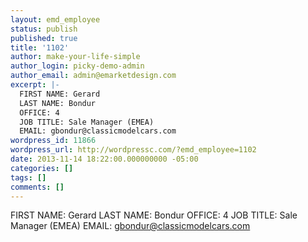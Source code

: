```yaml
---
layout: emd_employee
status: publish
published: true
title: '1102'
author: make-your-life-simple
author_login: picky-demo-admin
author_email: admin@emarketdesign.com
excerpt: |-
  FIRST NAME: Gerard
  LAST NAME: Bondur
  OFFICE: 4
  JOB TITLE: Sale Manager (EMEA)
  EMAIL: gbondur@classicmodelcars.com
wordpress_id: 11866
wordpress_url: http://wordpressc.com/?emd_employee=1102
date: 2013-11-14 18:22:00.000000000 -05:00
categories: []
tags: []
comments: []
---
```

FIRST NAME: Gerard
LAST NAME: Bondur
OFFICE: 4
JOB TITLE: Sale Manager (EMEA)
EMAIL: gbondur@classicmodelcars.com

